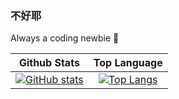 ### 不好耶

Always a coding newbie :beginner:

<div align="center">

|Github Stats|Top Language|
|:-:|:-:|
|[![GitHub stats](https://github-readme-stats.vercel.app/api?username=nicks96432&theme=transparent&card_width=320&show_icons=true)](https://github.com/anuraghazra/github-readme-stats)|[![Top Langs](https://github-readme-stats.vercel.app/api/top-langs/?username=nicks96432&layout=compact&langs_count=12&hide=c&card_width=320&theme=transparent)](https://github.com/anuraghazra/github-readme-stats)|

</div>
